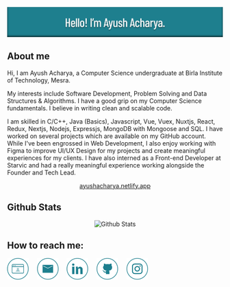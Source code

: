 <div align="center">
    <img src="https://github.com/jash139/jash139/blob/main/images/github-banner.png" alt="Hello! I'm Ayush Acharya." />
</div>

<h2>About me</h2>

<p>Hi, I am Ayush Acharya, a Computer Science undergraduate at Birla Institute of Technology, Mesra.</p>

<p>My interests include Software Development, Problem Solving and Data Structures & Algorithms. I have a good grip on my Computer Science fundamentals. I believe in writing clean and scalable code.</p>

<p>I am skilled in C/C++, Java (Basics), Javascript, Vue, Vuex, Nuxtjs, React, Redux, Nextjs, Nodejs, Expressjs, MongoDB with Mongoose and SQL. I have worked on several projects which are available on my GitHub account. While I've been engrossed in Web Development, I also enjoy working with Figma to improve UI/UX Design for my projects and create meaningful experiences for my clients. I have also interned as a Front-end Developer at Starvic and had a really meaningful experience working alongside the Founder and Tech Lead.</p>

<p align="center">
    <a href="https://ayushacharya.netlify.app" target="_blank">
        ayushacharya.netlify.app
    </a>
</p>

<h2>Github Stats</h2>

<p align="center">
    <img src="https://github-readme-stats.vercel.app/api?username=jash139&count_private=true&show_icons=true&theme=react" alt="Github Stats" />
</p>

<h2>How to reach me:</h2>

[<img src="https://github.com/jash139/jash139/blob/main/images/portfolio-icon.png" alt="Portfolio" height="50" width="50" />](https://ayushacharya.netlify.app)
&nbsp;
&nbsp;
[<img src="https://github.com/jash139/jash139/blob/main/images/email-icon.png" alt="Email" height="50" width="50" />](mailto:ayushacharya1309@gmail.com)
&nbsp;
&nbsp;
[<img src="https://github.com/jash139/jash139/blob/main/images/linkedin-icon.png" alt="Linkedin" height="50" width="50" />](https://www.linkedin.com/in/ayush-acharya-5a2178203)
&nbsp;
&nbsp;
[<img src="https://github.com/jash139/jash139/blob/main/images/github-icon.png" alt="Github" height="50" width="50" />](https://github.com/jash139)
&nbsp;
&nbsp;
[<img src="https://github.com/jash139/jash139/blob/main/images/instagram-icon.png" alt="Instagram" height="50" width="50" />](https://www.instagram.com/_ayushacharya/)